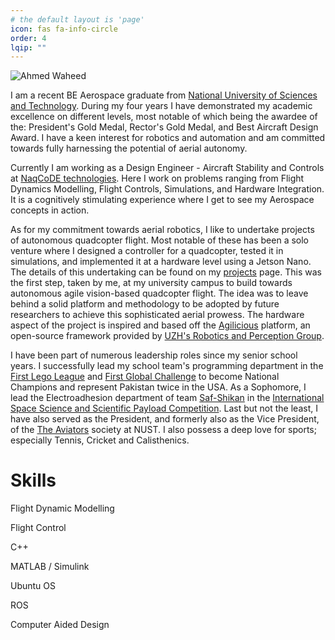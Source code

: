 ```yaml
---
# the default layout is 'page'
icon: fas fa-info-circle
order: 4
lqip: ""
---
```


<!-- > Add Markdown syntax content to file `_tabs/about.md`{: .filepath } and it will show up on this page.
{: .prompt-tip } -->
<img src="/assets/img/about.jpg" alt="Ahmed Waheed">

<p>I am a recent BE Aerospace graduate from <a href="https://nust.edu.pk/" target="_blank">National University of Sciences and Technology</a>. During my four years I have demonstrated my academic excellence on different levels, most notable of which being the awardee of the: President's Gold Medal, Rector's Gold Medal, and Best Aircraft Design Award. I have a keen interest for robotics and automation and am committed towards fully harnessing the potential of aerial autonomy.</p>

<p>Currently I am working as a Design Engineer - Aircraft Stability and Controls at <a href="https://naqcode.com/" target="_blank">NaqCoDE technologies</a>. Here I work on problems ranging from Flight Dynamics Modelling, Flight Controls, Simulations, and Hardware Integration. It is a cognitively stimulating experience where I get to see my Aerospace concepts in action.</p>

<p>As for my commitment towards aerial robotics, I like to undertake projects of autonomous quadcopter flight. Most notable of these has been a solo venture where I designed a controller for a quadcopter, tested it in simulations, and implemented it at a hardware level using a Jetson Nano. The details of this undertaking can be found on my <a href="https://ahmd-waheed.github.io/projects/" target="_blank">projects</a> page. This was the first step, taken by me, at my university campus to build towards autonomous agile vision-based quadcopter flight. The idea was to leave behind a solid platform and methodology to be adopted by future researchers to achieve this sophisticated aerial prowess. The hardware aspect of the project is inspired and based off the <a href="https://github.com/uzh-rpg/agilicious" target="_blank">Agilicious</a> platform, an open-source framework provided by <a href="https://rpg.ifi.uzh.ch/" target="_blank">UZH's Robotics and Perception Group</a>.</p>

<p>I have been part of numerous leadership roles since my senior school years. I successfully lead my school team's programming department in the <a href="https://www.firstlegoleague.org/" target="_blank">First Lego League</a> and <a href="https://first.global/" target="_blank">First Global Challenge</a> to become National Champions and represent Pakistan twice in the USA. As a Sophomore, I lead the Electroadhesion department of team <a href="https://www.instagram.com/saf._.shikan_/" target="_blank">Saf-Shikan</a> in the <a href="http://isssp.bit.edu.cn/en/n12/" target="_blank">International Space Science and Scientific Payload Competition</a>. Last but not the least, I have also served as the President, and formerly also as the Vice President, of the <a href="https://www.instagram.com/theaviators.nust/" target="_blank">The Aviators</a> society at NUST. I also possess a deep love for sports; especially Tennis, Cricket and Calisthenics.</p>

<h1>Skills</h1>

<div class="round-bubble">
	<p>Flight Dynamic Modelling</p>
	<p>Flight Control</p>
	<p>C++</p>
	<p>MATLAB / Simulink</p>
	<p>Ubuntu OS</p>
	<p>ROS</p>
	<p>Computer Aided Design</p>
</div>